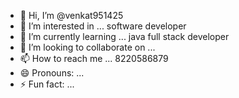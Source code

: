 - 👋 Hi, I’m @venkat951425
- 👀 I’m interested in ... software developer
- 🌱 I’m currently learning ... java full stack developer
- 💞️ I’m looking to collaborate on ...
- 📫 How to reach me ... 8220586879
- 😄 Pronouns: ...
- ⚡ Fun fact: ...

<!---
venkat951425/venkat951425 is a ✨ special ✨ repository because its `README.md` (this file) appears on your GitHub profile.
You can click the Preview link to take a look at your changes.
--->
